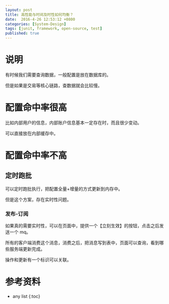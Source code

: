 ```yaml
---
layout: post
title: 高性能与时间及时性如何均衡？
date:  2016-4-26 12:53:12 +0800
categories: [System-Design]
tags: [junit, framework, open-source, test]
published: true
---
```


# 说明

有时候我们需要查询数据，一般配置是放在数据库的。

但是如果是交易等核心链路，查数据就会比较慢。

# 配置命中率很高

比如内部用户的信息，内部账户信息基本一定存在时，而且很少变动。

可以直接放在内部缓存中。

# 配置命中率不高

## 定时跑批

可以定时跑批执行，把配置全量+增量的方式更新到内存中。

但是这个方案，存在实时性问题。

### 发布-订阅

如果真的需要实时性，可以在页面中，提供一个【立刻生效】的按钮，点击之后发送一个 mq。

所有的客户端消费这个消息，消费之后，把消息写到表中，页面可以查询，看到哪些服务端更新完成。

操作和更新有一个标识可以关联。

# 参考资料


* any list
{:toc}